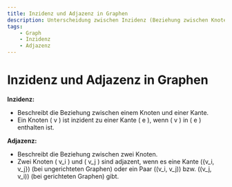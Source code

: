 ```yaml
---
title: Inzidenz und Adjazenz in Graphen
description: Unterscheidung zwischen Inzidenz (Beziehung zwischen Knoten und Kanten) und Adjazenz (Beziehung zwischen Knoten) in Graphen.
tags:
    - Graph
    - Inzidenz
    - Adjazenz
---
```


# Inzidenz und Adjazenz in Graphen

**Inzidenz:**  
- Beschreibt die Beziehung zwischen einem Knoten und einer Kante.
- Ein Knoten \( v \) ist inzident zu einer Kante \( e \), wenn \( v \) in \( e \) enthalten ist.

**Adjazenz:**  
- Beschreibt die Beziehung zwischen zwei Knoten.
- Zwei Knoten \( v_i \) und \( v_j \) sind adjazent, wenn es eine Kante \(\{v_i, v_j\}\) (bei ungerichteten Graphen) oder ein Paar \((v_i, v_j)\) bzw. \((v_j, v_i)\) (bei gerichteten Graphen) gibt.
